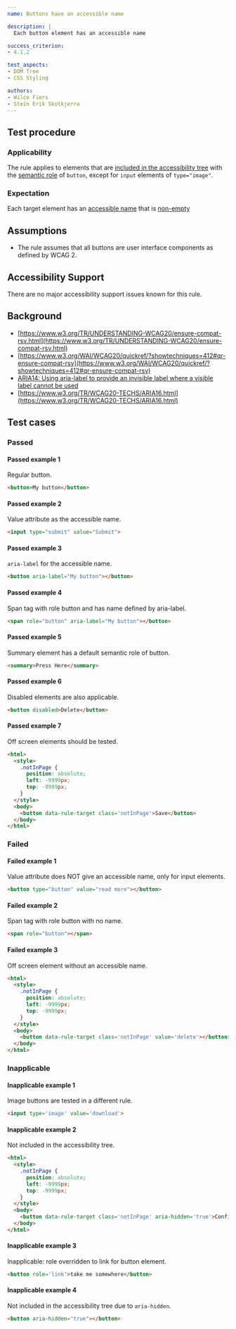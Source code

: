 ```yaml
---
name: Buttons have an accessible name

description: |
  Each button element has an accessible name

success_criterion:
- 4.1.2

test_aspects:
- DOM Tree
- CSS Styling

authors:
- Wilco Fiers
- Stein Erik Skotkjerra
---
```


## Test procedure

### Applicability

The rule applies to elements that are [included in the accessibility tree](#included-in-the-accessibility-tree) with the [semantic role](#semantic-role) of `button`, except for `input` elements of `type="image"`.

### Expectation

Each target element has an [accessible name](#accessible-name) that is [non-empty](#non-empty)

## Assumptions

- The rule assumes that all buttons are user interface components as defined by WCAG 2.

## Accessibility Support

There are no major accessibility support issues known for this rule.

## Background

- [https://www.w3.org/TR/UNDERSTANDING-WCAG20/ensure-compat-rsv.html](https://www.w3.org/TR/UNDERSTANDING-WCAG20/ensure-compat-rsv.html)
- [https://www.w3.org/WAI/WCAG20/quickref/?showtechniques=412#qr-ensure-compat-rsv](https://www.w3.org/WAI/WCAG20/quickref/?showtechniques=412#qr-ensure-compat-rsv)
- [ARIA14: Using aria-label to provide an invisible label where a visible label cannot be used](https://www.w3.org/TR/WCAG20-TECHS/ARIA14.html)
- [https://www.w3.org/TR/WCAG20-TECHS/ARIA16.html](https://www.w3.org/TR/WCAG20-TECHS/ARIA16.html)

## Test cases

### Passed

#### Passed example 1

Regular button.

```html
<button>My button</button>
```

#### Passed example 2

Value attribute as the accessible name.

```html
<input type="submit" value="Submit">
```

#### Passed example 3

`aria-label` for the accessible name.

```html
<button aria-label="My button"></button>
```

#### Passed example 4

Span tag with role button and has name defined by aria-label.

```html
<span role="button" aria-label="My button"></button>
```

#### Passed example 5

Summary element has a default semantic role of button.
```html
<summary>Press Here</summary>
```

#### Passed example 6

Disabled elements are also applicable.

```html
<button disabled>Delete</button>
```

#### Passed example 7

Off screen elements should be tested.

```html
<html>
  <style>
    .notInPage {
      position: absolute;
      left: -9999px;
      top: -9999px;
    }
  </style>
  <body>
    <button data-rule-target class='notInPage'>Save</button>
  </body>
</html>
```

### Failed

#### Failed example 1

Value attribute does NOT give an accessible name, only for input elements.

```html
<button type="button" value="read more"></button>
```

#### Failed example 2

Span tag with role button with no name.

```html
<span role="button"></span>
```

#### Failed example 3

Off screen element without an accessible name.

```html
<html>
  <style>
    .notInPage {
      position: absolute;
      left: -9999px;
      top: -9999px;
    }
  </style>
  <body>
    <button data-rule-target class='notInPage' value='delete'></button>
  </body>
</html>
```

### Inapplicable

#### Inapplicable example 1

Image buttons are tested in a different rule.

```html
<input type='image' value='download'>
```

#### Inapplicable example 2

Not included in the accessibility tree.

```html
<html>
  <style>
    .notInPage {
      position: absolute;
      left: -9999px;
      top: -9999px;
    }
  </style>
  <body>
    <button data-rule-target class='notInPage' aria-hidden='true'>Confirm</button>
  </body>
</html>
```

#### Inapplicable example 3

Inapplicable: role overridden to link for button element.

```html
<button role='link'>take me somewhere</button>
```

#### Inapplicable example 4

Not included in the accessibility tree due to `aria-hidden`.

```html
<button aria-hidden="true"></button>
```
